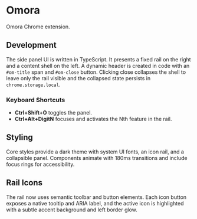 # Omora

Omora Chrome extension.

## Development
The side panel UI is written in TypeScript. It presents a fixed rail on the right and a content shell on the left. A dynamic header is created in code with an `#om-title` span and `#om-close` button. Clicking close collapses the shell to leave only the rail visible and the collapsed state persists in `chrome.storage.local`.

### Keyboard Shortcuts
- **Ctrl+Shift+O** toggles the panel.
- **Ctrl+Alt+DigitN** focuses and activates the Nth feature in the rail.

## Styling
Core styles provide a dark theme with system UI fonts, an icon rail, and a collapsible panel. Components animate with 180ms transitions and include focus rings for accessibility.

## Rail Icons
The rail now uses semantic toolbar and button elements. Each icon button exposes a native tooltip and ARIA label, and the active
icon is highlighted with a subtle accent background and left border glow.
